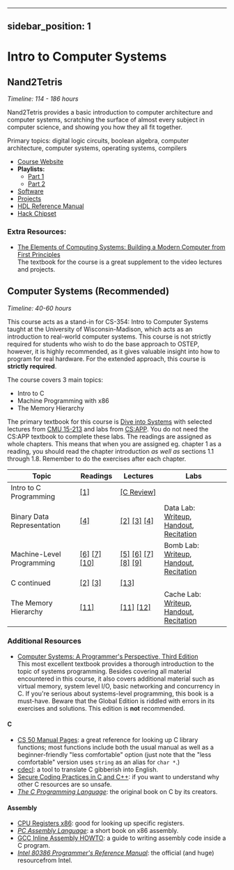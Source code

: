 
---
sidebar_position: 1
---

# Intro to Computer Systems

## Nand2Tetris
*Timeline: 114 - 186 hours*

Nand2Tetris provides a basic introduction to computer architecture and computer systems, scratching the surface of almost every subject in computer science, and showing you how they all fit together.

Primary topics: digital logic circuits, boolean algebra, computer architecture, computer systems, operating systems, compilers

- [Course Website](https://www.nand2tetris.org/)
- **Playlists:**
    - [Part 1](https://www.youtube.com/playlist?list=PLrDd_kMiAuNmSb-CKWQqq9oBFN_KNMTaI)
    - [Part 2](https://www.youtube.com/playlist?list=PLrDd_kMiAuNmllp9vuPqCuttC1XL9VyVh)
- [Software](https://www.nand2tetris.org/software)
- [Projects](https://www.nand2tetris.org/course)
- [HDL Reference Manual](https://drive.google.com/file/d/1dPj4XNby9iuAs-47U9k3xtYy9hJ-ET0T/view)
- [Hack Chipset](https://drive.google.com/file/d/1IsDnH0t7q_Im491LQ7_5_ajV0CokRbwR/view)

### Extra Resources:
- [The Elements of Computing Systems: Building a Modern Computer from First Principles](https://www.nand2tetris.org/book)  
  The textbook for the course is a great supplement to the video lectures and projects.

## Computer Systems (Recommended)
*Timeline: 40-60 hours*

This course acts as a stand-in for CS-354: Intro to Computer Systems taught at the University of Wisconsin-Madison, which acts as an introduction to real-world computer systems. This course is not strictly required for students who wish to do the base approach to OSTEP, however, it is highly recommended, as it gives valuable insight into how to program for real hardware. For the extended approach, this course is **strictly required**.

The course covers 3 main topics:
- Intro to C
- Machine Programming with x86
- The Memory Hierarchy

The primary textbook for this course is [Dive into Systems](https://diveintosystems.org/book/) with selected lectures from [CMU 15-213](https://www.cs.cmu.edu/afs/cs/academic/class/15213-f15/www/index.html) and labs from [CS:APP](https://csapp.cs.cmu.edu/). You do not need the CS:APP textbook to complete these labs. The readings are assigned as whole chapters. This means that when you are assigned eg. chapter 1 as a reading, you should read the chapter introduction *as well as* sections 1.1 through 1.8. Remember to do the exercises after each chapter.

|  Topic  | Readings | Lectures | Labs |
| ------- | -------- | -------- | ---- |
| Intro to C Programming | [[1]](https://diveintosystems.org/book/C1-C_intro/index.html) | [[C Review]](https://scs.hosted.panopto.com/Panopto/Pages/Viewer.aspx?id=23512312-0ade-4d1a-85ca-d255fe28abde) | |
| Binary Data Representation | [[4]](https://diveintosystems.org/book/C4-Binary/index.html) | [[2]](https://scs.hosted.panopto.com/Panopto/Pages/Viewer.aspx?id=6ca8cdb4-6961-42d9-8fac-299e53759a17) [[3]](https://scs.hosted.panopto.com/Panopto/Pages/Viewer.aspx?id=526e6341-aa53-4107-8fa1-d13c0e92342e) [[4]](https://scs.hosted.panopto.com/Panopto/Pages/Viewer.aspx?id=8dd08ed5-7688-4b34-937f-201b909f61c7) | Data Lab: [Writeup](http://csapp.cs.cmu.edu/3e/datalab.pdf), [Handout](https://csapp.cs.cmu.edu/3e/datalab-handout.tar), [Recitation](https://scs.hosted.panopto.com/Panopto/Pages/Viewer.aspx?id=392a2070-4d49-443c-90b8-4fbbc9f666c6) | 
| Machine-Level Programming | [[6]](https://diveintosystems.org/book/C6-asm_intro/index.html) [[7]](https://diveintosystems.org/book/C7-x86_64/index.html) [[10]](https://diveintosystems.org/book/C10-asm_takeaways/index.html) | [[5]](https://scs.hosted.panopto.com/Panopto/Pages/Viewer.aspx?id=6e410255-3858-4e85-89c7-812c5845d197) [[6]](https://scs.hosted.panopto.com/Panopto/Pages/Viewer.aspx?id=fc93c499-8fc9-4652-9a99-711058054afb) [[7]](https://scs.hosted.panopto.com/Panopto/Pages/Viewer.aspx?id=2994255f-923b-4ad4-8fb4-5def7fd802cd) [[8]](https://scs.hosted.panopto.com/Panopto/Pages/Viewer.aspx?id=03308c94-fc20-40d8-8978-1a9b81c344ed) [[9]](https://scs.hosted.panopto.com/Panopto/Pages/Viewer.aspx?id=3f0bf9ca-d640-4798-b91a-73aed656a10a) | Bomb Lab: [Writeup](http://csapp.cs.cmu.edu/3e/bomblab.pdf), [Handout](https://csapp.cs.cmu.edu/3e/bomb.tar), [Recitation](https://scs.hosted.panopto.com/Panopto/Pages/Viewer.aspx?id=0ed08c72-f0f1-4982-aebc-92d3db7af9fd) |
| C continued | [[2]](https://diveintosystems.org/book/C2-C_depth/index.html) [[3]](https://diveintosystems.org/book/C3-C_debug/index.html) |  [[13]](https://scs.hosted.panopto.com/Panopto/Pages/Viewer.aspx?id=0aef84fc-a53b-49c6-bb43-14cb2b175249)| |
| The Memory Hierarchy | [[11]](https://diveintosystems.org/book/C11-MemHierarchy/index.html) | [[11]](https://scs.hosted.panopto.com/Panopto/Pages/Viewer.aspx?id=06dfcd19-1024-49eb-add8-3486a38d1426) [[12]](https://scs.hosted.panopto.com/Panopto/Pages/Viewer.aspx?id=3395b86e-0bd4-425d-8872-251e714acdd7) | Cache Lab: [Writeup](http://csapp.cs.cmu.edu/3e/cachelab.pdf), [Handout](https://csapp.cs.cmu.edu/3e/cachelab-handout.tar), [Recitation](https://scs.hosted.panopto.com/Panopto/Pages/Viewer.aspx?id=17464223-21aa-485b-9de7-749dd2562616) |


### Additional Resources

* [Computer Systems: A Programmer's Perspective, Third Edition](https://csapp.cs.cmu.edu/)  
  This most excellent textbook provides a thorough introduction to the topic of systems programming. Besides covering all material encountered in this course, it also covers additional material such as virtual memory, system level I/O, basic networking and concurrency in C. If you're serious about systems-level programming, this book is a must-have. Beware that the Global Edition is riddled with errors in its exercises and solutions. This edition is **not** recommended.

#### C

* [CS 50 Manual Pages](https://manual.cs50.io): a great reference for looking up C library functions; most functions include both the usual manual as well as a beginner-friendly "less comfortable" option (just note that the "less comfortable" version uses `string` as an alias for `char *`.)
* [cdecl](https://cdecl.org): a tool to translate C gibberish into English.
* [Secure Coding Practices in C and C++](https://www.amazon.com/dp/0321822137): if you want to understand why other C resources are so unsafe.
* [*The C Programming Language*](https://www.amazon.com/dp/0131103628): the original book on C by its creators. 

#### Assembly
* [CPU Registers x86](https://wiki.osdev.org/CPU_Registers_x86): good for looking up specific registers.
* [*PC Assembly Language*](https://pdos.csail.mit.edu/6.828/2018/readings/pcasm-book.pdf): a short book on x86 assembly.
* [GCC Inline Assembly HOWTO](https://www.ibiblio.org/gferg/ldp/GCC-Inline-Assembly-HOWTO.html): a guide to writing assembly code inside a C program.
* [*Intel 80386 Programmer's Reference Manual*](https://pdos.csail.mit.edu/6.828/2018/readings/i386.pdf): the official (and huge) resourcefrom Intel.

